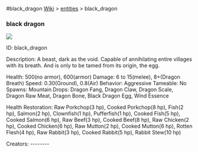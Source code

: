 #black_dragon
<a href="/wiki.html">Wiki</a> > <a href="/posts/wiki/entities">entities</a> > <a>black_dragon</a>
<div class="iteminfo">
<h3>black dragon</h3>
<img class="pixelimage" src="https://dragon-force-studio.com/images/EF_wiki/black_dragon.png">

<a class="iteminfoitem">ID: black_dragon</a></div>
Description:  A beast, dark as the void.  Capable of annihilating entire villages with its breath.  And is only to be tamed from its origin, the egg.

Health:  500(no armor), 600(armor)
Damage:  6 to 15(melee), 8+(Dragon Breath)
Speed:  0.30(Ground), 0.8(Air)
Behavior:  Aggressive
Tameable:  No
Spawns:  Mountain
Drops:  Dragon Fang, Dragon Claw, Dragon Scale, Dragon Raw Meat, Dragon Bone, Black Dragon Egg, Wind Essence

Health Restoration:  Raw Porkchop(3 hp), Cooked Porkchop(8 hp), Fish(2 hp), Salmon(2 hp), Clownfish(1 hp), Pufferfish(1 hp), Cooked Fish(5 hp), Cooked Salmon(6 hp), Raw Beef(3 hp), Cooked Beef(8 hp), Raw Chicken(2 hp), Cooked Chicken(6 hp), Raw Mutton(2 hp), Cooked Mutton(6 hp), Rotten Flesh(4 hp), Raw Rabbit(3 hp), Cooked Rabbit(5 hp), Rabbit Stew(10 hp)

Creators:  --------
